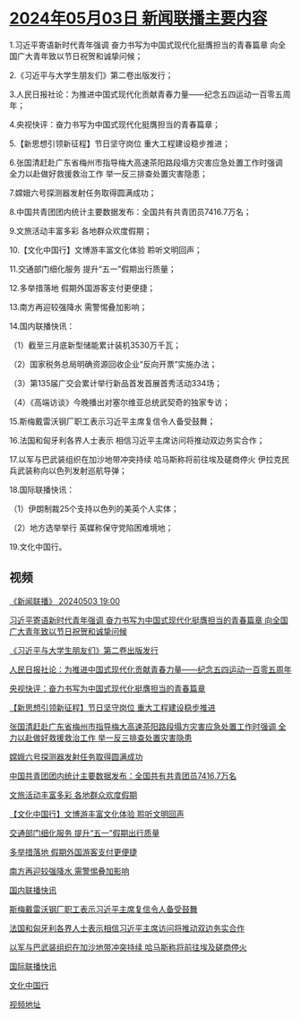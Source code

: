 # [2024年05月03日 新闻联播主要内容](https://tv.cctv.com/lm/xwlb/day/20240503.shtml)

1.习近平寄语新时代青年强调 奋力书写为中国式现代化挺膺担当的青春篇章 向全国广大青年致以节日祝贺和诚挚问候；

2.《习近平与大学生朋友们》第二卷出版发行；

3.人民日报社论：为推进中国式现代化贡献青春力量——纪念五四运动一百零五周年；

4.央视快评：奋力书写为中国式现代化挺膺担当的青春篇章；

5.【新思想引领新征程】节日坚守岗位 重大工程建设稳步推进；

6.张国清赶赴广东省梅州市指导梅大高速茶阳路段塌方灾害应急处置工作时强调 全力以赴做好救援救治工作 举一反三排查处置灾害隐患；

7.嫦娥六号探测器发射任务取得圆满成功；

8.中国共青团团内统计主要数据发布：全国共有共青团员7416.7万名；

9.文旅活动丰富多彩 各地群众欢度假期；

10.【文化中国行】文博游丰富文化体验 聆听文明回声；

11.交通部门细化服务 提升“五一”假期出行质量；

12.多举措落地 假期外国游客支付更便捷；

13.南方再迎较强降水 需警惕叠加影响；

14.国内联播快讯：

（1）截至三月底新型储能累计装机3530万千瓦；

（2）国家税务总局明确资源回收企业“反向开票”实施办法；

（3）第135届广交会累计举行新品首发首展首秀活动334场；

（4）《高端访谈》今晚播出对塞尔维亚总统武契奇的独家专访；

15.斯梅戴雷沃钢厂职工表示习近平主席复信令人备受鼓舞；

16.法国和匈牙利各界人士表示 相信习近平主席访问将推动双边务实合作；

17.以军与巴武装组织在加沙地带冲突持续 哈马斯称将前往埃及磋商停火 伊拉克民兵武装称向以色列发射巡航导弹；

18.国际联播快讯：

（1）伊朗制裁25个支持以色列的美英个人实体；

（2）地方选举举行 英媒称保守党陷困难境地；

19.文化中国行。

## 视频

[《新闻联播》 20240503 19:00](https://tv.cctv.com/2024/05/03/VIDEDMx64tjLkXyVjQMBVEKr240503.shtml)

[习近平寄语新时代青年强调 奋力书写为中国式现代化挺膺担当的青春篇章 向全国广大青年致以节日祝贺和诚挚问候](https://tv.cctv.com/2024/05/03/VIDESNKFr9joWHrp7cHFofD7240503.shtml)

[《习近平与大学生朋友们》第二卷出版发行](https://tv.cctv.com/2024/05/03/VIDEjsvz1L14DRVoCIsmEQ6j240503.shtml)

[人民日报社论：为推进中国式现代化贡献青春力量——纪念五四运动一百零五周年](https://tv.cctv.com/2024/05/03/VIDEqQDtBZI1nWRuLZr6M7wy240503.shtml)

[央视快评：奋力书写为中国式现代化挺膺担当的青春篇章](https://tv.cctv.com/2024/05/03/VIDEs09Zbl82jbWcgDo8sOFx240503.shtml)

[【新思想引领新征程】节日坚守岗位 重大工程建设稳步推进](https://tv.cctv.com/2024/05/03/VIDEPVG3OseWNTdudaEaNKT0240503.shtml)

[张国清赶赴广东省梅州市指导梅大高速茶阳路段塌方灾害应急处置工作时强调 全力以赴做好救援救治工作 举一反三排查处置灾害隐患](https://tv.cctv.com/2024/05/03/VIDEI6x8J1YG9UZIav961bpY240503.shtml)

[嫦娥六号探测器发射任务取得圆满成功](https://tv.cctv.com/2024/05/03/VIDEMHY4GCsRnIws09zAZgqH240503.shtml)

[中国共青团团内统计主要数据发布：全国共有共青团员7416.7万名](https://tv.cctv.com/2024/05/03/VIDEyik3nZxnIUs0QMuwZCpg240503.shtml)

[文旅活动丰富多彩 各地群众欢度假期](https://tv.cctv.com/2024/05/03/VIDE7p44080JI9QjGdaeJua1240503.shtml)

[【文化中国行】文博游丰富文化体验 聆听文明回声](https://tv.cctv.com/2024/05/03/VIDE1Fj30ziHyJrFsEUELSno240503.shtml)

[交通部门细化服务 提升“五一”假期出行质量](https://tv.cctv.com/2024/05/03/VIDE2gdFjj2Wlj7pkVPitUsV240503.shtml)

[多举措落地 假期外国游客支付更便捷](https://tv.cctv.com/2024/05/03/VIDE97eiBhe80qFGhRcJ8RmW240503.shtml)

[南方再迎较强降水 需警惕叠加影响](https://tv.cctv.com/2024/05/03/VIDEpjhhQYmQo4E4ZfTisvZo240503.shtml)

[国内联播快讯](https://tv.cctv.com/2024/05/03/VIDEooM1FGjrFxdMPRWgKS7Z240503.shtml)

[斯梅戴雷沃钢厂职工表示习近平主席复信令人备受鼓舞](https://tv.cctv.com/2024/05/03/VIDERhU0R5LHad2HYme7Q3yW240503.shtml)

[法国和匈牙利各界人士表示相信习近平主席访问将推动双边务实合作](https://tv.cctv.com/2024/05/03/VIDEc7Q3uH4bbeYIAxlUoeFX240503.shtml)

[以军与巴武装组织在加沙地带冲突持续 哈马斯称将前往埃及磋商停火](https://tv.cctv.com/2024/05/03/VIDEta997iKZvjg6HpWFZrW8240503.shtml)

[国际联播快讯](https://tv.cctv.com/2024/05/03/VIDECuSys7vqNjz4KrwZM3Mq240503.shtml)

[文化中国行](https://tv.cctv.com/2024/05/03/VIDE208UBhfLk3bnBrokYp1h240503.shtml)

[视频地址](https://tv.cctv.com/lm/xwlb/day/20240503.shtml) 

